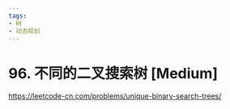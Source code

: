 ```yaml
---
tags:
- 树
- 动态规划
---
```


# 96. 不同的二叉搜索树 [Medium]

<https://leetcode-cn.com/problems/unique-binary-search-trees/>
